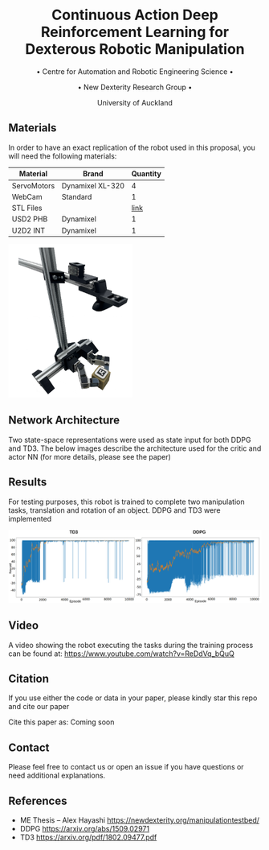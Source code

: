 <h1 align="center">
  <br>
Continuous Action Deep Reinforcement Learning for Dexterous Robotic Manipulation
  <br>
 </h1>
 
  <p align="center">
    • Centre for Automation and Robotic Engineering Science •
  </p>

  <p align="center">
    • New Dexterity Research Group •
  </p>
  
  <p align="center">
    University of Auckland
  </p>
  
  
## Materials  
In order to have an exact replication of the robot used in this proposal, you will need the following materials:

|Material      | Brand| Quantity|
|--------------|------|---------|
| ServoMotors  | Dynamixel XL-320| 4  |
| WebCam  | Standard| 1  |
| STL Files  |   | [link](https://github.com/dvalenciar/td3_ddpg_translation_rotation/tree/main/STL_FILES_FOR_3D_PRINTER)   |
| USD2 PHB|Dynamixel | 1 |
| U2D2 INT|Dynamixel | 1 |
 
 ![](https://github.com/dvalenciar/td3_ddpg_translation_rotation/blob/main/images/gripper_full.png)

## Network Architecture 
Two state-space representations were used as state input for both DDPG and TD3. The below images describe the architecture used for the critic and actor NN (for more details, please see the paper)


## Results
For testing purposes, this robot is trained to complete two manipulation tasks, translation and rotation of an object. DDPG and TD3 were implemented

 ![](https://github.com/dvalenciar/td3_ddpg_translation_rotation/blob/main/images/Results_vector.png)

## Video
A video showing the robot executing the tasks during the training process can be found at:
https://www.youtube.com/watch?v=ReDdVq_bQuQ

## Citation
If you use either the code or data in your paper, please kindly star this repo and cite our paper

Cite this paper as: 
Coming soon


## Contact
Please feel free to contact us or open an issue if you have questions or need additional explanations.

## References
- ME Thesis – Alex Hayashi  https://newdexterity.org/manipulationtestbed/
- DDPG https://arxiv.org/abs/1509.02971 
- TD3  https://arxiv.org/pdf/1802.09477.pdf
